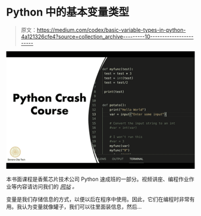 # Python 中的基本变量类型

> 原文：<https://medium.com/codex/basic-variable-types-in-python-4a121326cfe4?source=collection_archive---------10----------------------->

![](img/ec18bb938fc1dc5d7ecf50d58392e243.png)

本书面课程是香蕉芯片技术公司 Python 速成班的一部分。视频讲座、编程作业作业等内容请访问我们的 [*网站*](https://www.bananachiptech.com/products/codingcourses/python/) *。*

变量是我们存储信息的方式，以便以后在程序中使用。因此，它们在编程时非常有用。我认为变量就像罐子，我们可以往里面装信息，然后…